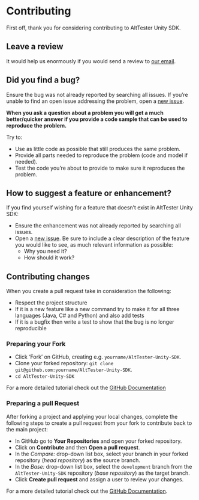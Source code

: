 # Contributing

First off, thank you for considering contributing to AltTester Unity SDK.

## Leave a review

It would help us enormously if you would send a review to [our email](mailto:contact@alttester.com).

## Did you find a bug?

Ensure the bug was not already reported by searching all issues.
If you’re unable to find an open issue addressing the problem, open a [new issue](https://github.com/alttester/AltTester-Unity-SDK/issues/new?assignees=&labels=bug&template=bug-report.md&title=).

**When you ask a question about a problem you will get a much better/quicker answer if you provide a code sample that can be used to reproduce the problem.**

Try to:

-   Use as little code as possible that still produces the same problem.
-   Provide all parts needed to reproduce the problem (code and model if needed).
-   Test the code you’re about to provide to make sure it reproduces the problem.

## How to suggest a feature or enhancement?

If you find yourself wishing for a feature that doesn’t exist in AltTester Unity SDK:

-   Ensure the enhancement was not already reported by searching all issues.
-   Open a [new issue](https://github.com/alttester/AltTester-Unity-SDK/issues/new?assignees=&labels=&template=feature-request.md&title=). Be sure to include a clear description of the feature you would like to see, as much relevant information as possible:
    -   Why you need it?
    -   How should it work?

## Contributing changes

When you create a pull request take in consideration the following:

-   Respect the project structure
-   If it is a new feature like a new command try to make it for all three languages (Java, C# and Python) and also add tests
-   If it is a bugfix then write a test to show that the bug is no longer reproducible

### Preparing your Fork

-   Click ‘Fork’ on GitHub, creating e.g. `yourname/AltTester-Unity-SDK`.
-   Clone your forked repository: `git clone git@github.com:yourname/AltTester-Unity-SDK`.
-   `cd AltTester-Unity-SDK`

For a more detailed tutorial check out the [GitHub Documentation](https://docs.github.com/en/get-started/quickstart/contributing-to-projects#forking-a-repository)

### Preparing a pull Request

After forking a project and applying your local changes, complete the following steps to create a pull request from your fork to contribute back to the main project:

-   In GitHub go to **Your Repositories** and open your forked repository.
-   Click on **Contribute** and then **Open a pull request**.
-   In the _Compare:_ drop-down list box, select your branch in your forked repository (_head repository_) as the source branch.
-   In the _Base:_ drop-down list box, select the `development` branch from the `AltTester-Unity-SDK` repository (_base repository_) as the target branch.
-   Click **Create pull request** and assign a user to review your changes.

For a more detailed tutorial check out the [GitHub Documentation](https://docs.github.com/en/get-started/quickstart/contributing-to-projects).
